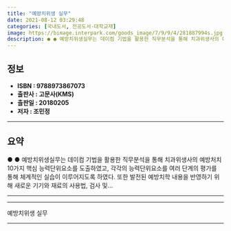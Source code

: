 ```yaml
---
title: "예방치위생 실무"
date: 2021-08-12 03:29:48
categories: [국내도서, 전공도서-대학교재]
image: https://bimage.interpark.com/goods_image/7/9/9/4/281887994s.jpg
description: ● ● 예방치위생실무는 데이컴 기법을 활용한 직무분석을 통해 치과위생사의 예방처치 10가지 핵심 능력단위요소를 도출하였고, 각각의 능력단위요소를 여러 단계의 평가를 통해 체계적인 실습이 이루어지도록 하였다. 또한 발전된 예방치학 내용을 반영하기 위해 새로운 기기와 재료의 사용법, 검
---
```


## **정보**

- **ISBN : 9788973867073**
- **출판사 : 고문사(KMS)**
- **출판일 : 20180205**
- **저자 : 조민정**

------



## **요약**

●  ●  예방치위생실무는 데이컴 기법을 활용한 직무분석을 통해 치과위생사의 예방처치 10가지 핵심 능력단위요소를 도출하였고, 각각의 능력단위요소를 여러 단계의 평가를 통해 체계적인 실습이 이루어지도록 하였다. 또한 발전된 예방치학 내용을 반영하기 위해 새로운 기기와 재료의 사용법, 검사 및... 

------



------


예방치위생 실무 

------


